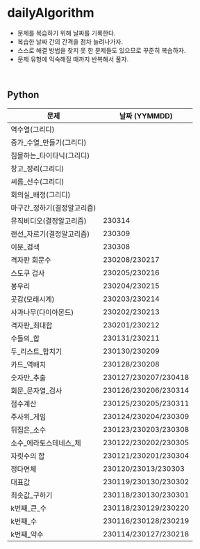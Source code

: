 # dailyAlgorithm

- 문제를 복습하기 위해 날짜를 기록한다.
- 복습한 날짜 간의 간격을 점차 늘려나가자.
- 스스로 해결 방법을 찾지 못 한 문제들도 있으므로 꾸준히 복습하자.
- 문제 유형에 익숙해질 때까지 반복해서 풀자.

<br>

## Python
|문제|날짜 (YYMMDD)|
|---|---|
|역수열(그리디)||
|증가_수열_만들기(그리디)||
|침몰하는_타이타닉(그리디)||
|창고_정리(그리디)||
|씨름_선수(그리디)||
|회의실_배정(그리디)||
|마구간_정하기(결정알고리즘)||
|뮤직비디오(결정알고리즘)|230314|
|랜선_자르기(결정알고리즘)|230309|
|이분_검색|230308|
|격자판 회문수|230208/230217|
|스도쿠 검사|230205/230216|
|봉우리|230204/230215|
|곳감(모래시계)|230203/230214|
|사과나무(다이아몬드)|230202/230213|
|격자판_최대합|230201/230212|
|수들의_합|230131/230211|
|두_리스트_합치기|230130/230209|
|카드_역배치|230128/230208|
|숫자만_추출|230127/230207/230418|
|회문_문자열_검사|230126/230206/230314|
|점수계산|230125/230205/230311|
|주사위_게임|230124/230204/230309|
|뒤집은_소수|230123/230203/230308|
|소수_에라토스테네스_체|230122/230202/230305|
|자릿수의 합|230121/230201/230304|
|정다면체|230120/23013/230303|
|대표값|230119/230130/230302|
|최솟값_구하기|230118/230130/230301|
|k번째_큰_수|230118/230129/230220|
|k번째_수|230116/230128/230219|
|k번째_약수|230114/230127/230218|
